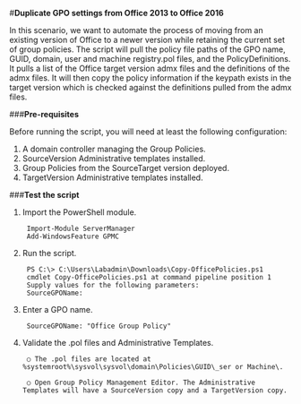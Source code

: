 #**Duplicate GPO settings from Office 2013 to Office 2016**

In this scenario, we want to automate the process of moving from an existing version of Office to a newer version while retaining the current set of group policies. The script will pull the policy file paths of the GPO name, GUID, domain, user and machine registry.pol files, and the PolicyDefinitions. It pulls a list of the Office target version admx files and the definitions of the admx files. It will then copy the policy information if the keypath exists in the target version which is checked against the definitions pulled from the admx files.  

###**Pre-requisites**

Before running the script, you will need at least the following configuration:

1. A domain controller managing the Group Policies.
2. SourceVersion Administrative templates installed.
3. Group Policies from the SourceTarget version deployed.
3. TargetVersion Administrative templates installed.

###**Test the script**

1. Import the PowerShell module.

		Import-Module ServerManager
		Add-WindowsFeature GPMC
	
2. Run the script.

		PS C:\> C:\Users\Labadmin\Downloads\Copy-OfficePolicies.ps1
		cmdlet Copy-OfficePolicies.ps1 at command pipeline position 1
		Supply values for the following parameters:
		SourceGPOName: 
	
3. Enter a GPO name.
	
		SourceGPOName: "Office Group Policy"

4. Validate the .pol files and Administrative Templates. 
	
		○ The .pol files are located at %systemroot%\sysvol\sysvol\domain\Policies\GUID\_ser or Machine\.

		○ Open Group Policy Management Editor. The Administrative Templates will have a SourceVersion copy and a TargetVersion copy. 

	
